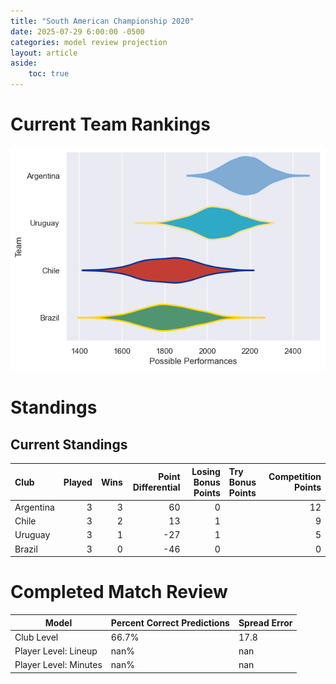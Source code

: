 ```yaml
---  
title: "South American Championship 2020"  
date: 2025-07-29 6:00:00 -0500  
categories: model review projection  
layout: article  
aside:  
    toc: true  
---
```

# Current Team Rankings


![Club Rankings](plots/rankings_South_American_Championship_2020.png)
# Standings

## Current Standings


| Club      |   Played |   Wins |   Point Differential |   Losing Bonus Points | Try Bonus Points   |   Competition Points |
|:----------|---------:|-------:|---------------------:|----------------------:|:-------------------|---------------------:|
| Argentina |        3 |      3 |                   60 |                     0 |                    |                   12 |
| Chile     |        3 |      2 |                   13 |                     1 |                    |                    9 |
| Uruguay   |        3 |      1 |                  -27 |                     1 |                    |                    5 |
| Brazil    |        3 |      0 |                  -46 |                     0 |                    |                    0 |



# Completed Match Review


| Model | Percent Correct Predictions | Spread Error |
| ------ | ------ | ------ |
| Club Level | 66.7% | 17.8 |
| Player Level: Lineup | nan% | nan |
| Player Level: Minutes | nan% | nan |

